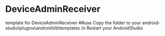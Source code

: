 # DeviceAdminReceiver
template for DeviceAdminReceiver
##use
  Copy the folder to your android-studio\plugins\android\lib\templates /n
  Restart your AndroidStudio

